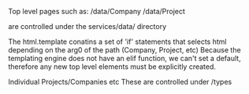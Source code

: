 
Top level pages such as:
/data/Company
/data/Project

are controlled under the 
services/data/ directory

The html.template conatins a set of 'if' statements that selects html
depending on the arg0 of the path (Company, Project, etc)
Because the templating engine does not have an elif function, we can't
set a default, therefore any new top level elements must be explicitly 
created.


Individual Projects/Companies etc
These are controlled under /types
